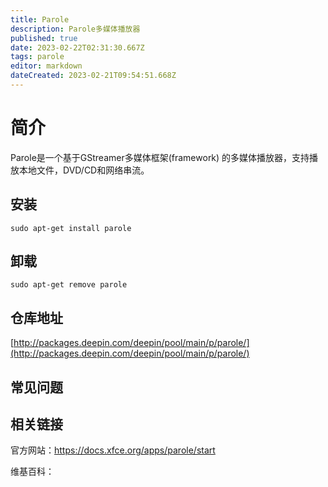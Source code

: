 ```yaml
---
title: Parole
description: Parole多媒体播放器
published: true
date: 2023-02-22T02:31:30.667Z
tags: parole
editor: markdown
dateCreated: 2023-02-21T09:54:51.668Z
---
```


# 简介

Parole是一个基于GStreamer多媒体框架(framework) 的多媒体播放器，支持播放本地文件，DVD/CD和网络串流。

## 安装

`sudo apt-get install parole`

## 卸载

`sudo apt-get remove parole`

## 仓库地址

[http://packages.deepin.com/deepin/pool/main/p/parole/](http://packages.deepin.com/deepin/pool/main/p/parole/)

## 常见问题

## 相关链接
官方网站：https://docs.xfce.org/apps/parole/start

维基百科：